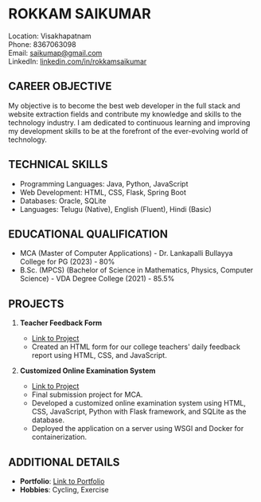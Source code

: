 # ROKKAM SAIKUMAR
Location: Visakhapatnam  
Phone: 8367063098  
Email: saikumap@gmail.com  
LinkedIn: [linkedin.com/in/rokkamsaikumar](https://www.linkedin.com/in/rokkamsaikumar)

## CAREER OBJECTIVE
My objective is to become the best web developer in the full stack and website extraction fields and contribute my knowledge and skills to the technology industry. I am dedicated to continuous learning and improving my development skills to be at the forefront of the ever-evolving world of technology.

## TECHNICAL SKILLS
- Programming Languages: Java, Python, JavaScript
- Web Development: HTML, CSS, Flask, Spring Boot
- Databases: Oracle, SQLite
- Languages: Telugu (Native), English (Fluent), Hindi (Basic)

## EDUCATIONAL QUALIFICATION
- MCA (Master of Computer Applications) - Dr. Lankapalli Bullayya College for PG (2023) - 80%
- B.Sc. (MPCS) (Bachelor of Science in Mathematics, Physics, Computer Science) - VDA Degree College (2021) - 85.5%

## PROJECTS
1. **Teacher Feedback Form**
   - [Link to Project](https://saikuma1r.github.io/college/tab1.html)
   - Created an HTML form for our college teachers' daily feedback report using HTML, CSS, and JavaScript.

2. **Customized Online Examination System**
   - [Link to Project](https://coes2-rokkam200.b4a.run)
   - Final submission project for MCA.
   - Developed a customized online examination system using HTML, CSS, JavaScript, Python with Flask framework, and SQLite as the database.
   - Deployed the application on a server using WSGI and Docker for containerization.

## ADDITIONAL DETAILS
- **Portfolio**: [Link to Portfolio](https://saikuma1r.github.io/college/mypage.html)
- **Hobbies**: Cycling, Exercise
